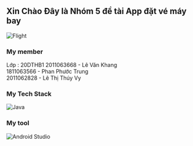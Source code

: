## Xin Chào Đây là Nhóm 5 đề tài App đặt vé máy bay
![Flight](https://www.shutterstock.com/image-vector/realistic-vector-banner-cheap-flights-260nw-1185708886.jpg)

### My member
Lớp : 20DTHB1
2011063668 - Lê Văn Khang\
1811063566 - Phan Phước Trung\
2011062828 - Lê Thị Thúy Vy

### My Tech Stack
![Java](https://tuyendung.kfcvietnam.com.vn/Data/Sites/1/media/blog/java-la-gi.jpg)

### My tool
![Android Studio](https://cdn.sforum.vn/sforum/wp-content/uploads/2021/12/android-studio.png)
